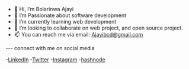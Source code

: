 - 👋 Hi, I’m Bolarinwa Ajayi
- 👀 I’m Passionate about software development
- 🌱 I’m currently learning web development
- 💞️ I’m looking to collaborate on web project, and open source project.
- 📫 You can reach me via email: Ajayibcd@gmail.com


--- connect with me on social media

-[LinkedIn](https://www.linkedin.com/in/ajayi-bolarinwa-7751a5168/)
-[Twitter](https://twitter.com/BolarinwaAjayi1)
-[Instagram](https://www.instagram.com/ajayi.bolarinwa/)
-[hashnode](https://beecodes.hashnode.dev/)

<!---
OmoBolarinwaye/OmoBolarinwaye is a ✨ special ✨ repository because its `README.md` (this file) appears on your GitHub profile.
You can click the Preview link to take a look at your changes.
--->

